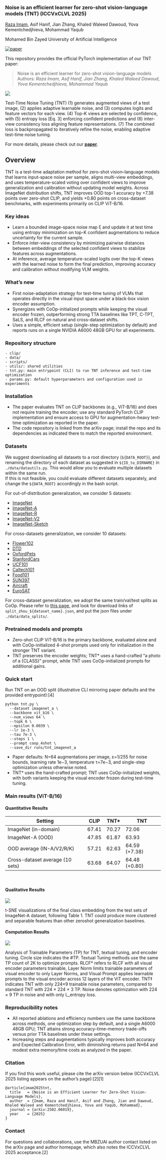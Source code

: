 ### Noise is an efficient learner for zero-shot vision-language models (TNT) (ICCVxCLVL 2025)
[Raza Imam](https://razaimam45.github.io/), Asif Hanif, Jian Zhang, Khaled Waleed Dawoud, Yova Kementchedjhieva, Mohammad Yaqub

Mohamed Bin Zayed University of Artificial Intelligence

[![paper](https://img.shields.io/badge/arXiv-Paper-<COLOR>.svg)](https://arxiv.org/abs/2502.06019)

This repository provides the official PyTorch implementation of our TNT paper:    

> Noise is an efficient learner for zero-shot vision-language models      
> Authors: *Raza Imam, Asif Hanif, Jian Zhang, Khaled Waleed Dawoud, Yova Kementchedjhieva, Mohammad Yaqub*  

<p align = "justified">
<img src = "utils/Method.png">
</p>
<p align = "justified">
Test-Time Noise Tuning (TNT) (1) generates augmented views of a test image, (2) applies adaptive learnable noise, and (3)
computes logits and feature vectors for each view. (4) Top-K views are selected by confidence, with (5) entropy loss [Eq. 3] enforcing
confident predictions and (6) inter-view consistency loss aligning feature representations. (7) The combined loss is backpropagated
to iteratively refine the noise, enabling adaptive test-time noise tuning.
</p>

For more details, please check out our [<ins>**paper**</ins>](https://arxiv.org/abs/2502.06019). 

## Overview
TNT is a test-time adaptation method for zero-shot vision–language models that learns input-space noise per sample, aligns multi-view embeddings, and uses temperature-scaled voting over confident views to improve generalization and calibration without updating model weights.
Across ImageNet distribution shifts, TNT improves OOD top-1 accuracy by +7.38 points over zero-shot CLIP, and yields +0.80 points on cross-dataset benchmarks, with experiments primarily on CLIP ViT-B/16.

### Key ideas
- Learn a bounded image-space noise map ξ and update it at test time using entropy minimization on top-K confident augmentations to reduce uncertainty for the current sample.
- Enforce inter-view consistency by minimizing pairwise distances between embeddings of the selected confident views to stabilize features across augmentations.
- At inference, average temperature-scaled logits over the top-K views with the learned noise to form the final prediction, improving accuracy and calibration without modifying VLM weights.

### What’s new
- First noise-adaptation strategy for test-time tuning of VLMs that operates directly in the visual input space under a black-box vision encoder assumption.
- Synergizes with CoOp-initialized prompts while keeping the visual encoder frozen, outperforming strong TTA baselines like TPT, C-TPT, SaLS, and RLCF on natural and cross-dataset shifts.
- Uses a simple, efficient setup (single-step optimization by default) and reports runs on a single NVIDIA A6000 48GB GPU for all experiments.


### Repository structure
```
- clip/
- data/
- scripts/
- utils/: shared utilities
- tnt.py: main entrypoint (CLI) to run TNT inference and test-time optimization
- params.py: default hyperparameters and configuration used in experiments
```

### Installation
- The paper evaluates TNT on CLIP backbones (e.g., ViT-B/16) and does not require training the encoder; use any standard PyTorch CLIP implementation and ensure access to GPU for augmentation-heavy test-time optimization as reported in the paper.
- The code repository is linked from the arXiv page; install the repo and its dependencies as indicated there to match the reported environment.

### Datasets 

We suggest downloading all datasets to a root directory (`${DATA_ROOT}`), and renaming the directory of each dataset as suggested in `${ID_to_DIRNAME}` in `./data/datautils.py`. This would allow you to evaluate multiple datasets within the same run.     
If this is not feasible, you could evaluate different datasets separately, and change the `${DATA_ROOT}` accordingly in the bash script.

For out-of-distribution generalization, we consider 5 datasets:

* [ImageNet](https://image-net.org/index.php) 
* [ImageNet-A](https://github.com/hendrycks/natural-adv-examples)
* [ImageNet-R](https://github.com/hendrycks/imagenet-r)
* [ImageNet-V2](https://s3-us-west-2.amazonaws.com/imagenetv2public/imagenetv2-matched-frequency.tar.gz)
* [ImageNet-Sketch](https://github.com/HaohanWang/ImageNet-Sketch)

For cross-datasets generalization, we consider 10 datasets:
* [Flower102](https://www.robots.ox.ac.uk/~vgg/data/flowers/102/102flowers.tgz)
* [DTD](https://www.robots.ox.ac.uk/~vgg/data/dtd/download/dtd-r1.0.1.tar.gz)
* [OxfordPets](https://www.robots.ox.ac.uk/~vgg/data/pets/data/images.tar.gz)
* [StanfordCars](https://ai.stanford.edu/~jkrause/cars/car_dataset.html)
* [UCF101](https://drive.google.com/file/d/10Jqome3vtUA2keJkNanAiFpgbyC9Hc2O/view?usp=sharing)
* [Caltech101](http://www.vision.caltech.edu/Image_Datasets/Caltech101/101_ObjectCategories.tar.gz)
* [Food101](http://data.vision.ee.ethz.ch/cvl/food-101.tar.gz)
* [SUN397](http://vision.princeton.edu/projects/2010/SUN/SUN397.tar.gz)
* [Aircraft](https://www.robots.ox.ac.uk/~vgg/data/fgvc-aircraft/archives/fgvc-aircraft-2013b.tar.gz)
* [EuroSAT](http://madm.dfki.de/files/sentinel/EuroSAT.zip)

For cross-dataset generalization, we adopt the same train/val/test splits as CoOp. Please refer to [this page](https://github.com/KaiyangZhou/CoOp/blob/main/DATASETS.md#how-to-install-datasets), and look for download links of `split_zhou_${dataset_name}.json`, and put the json files under `./data/data_splits/`.

### Pretrained models and prompts
- Zero-shot CLIP ViT-B/16 is the primary backbone, evaluated alone and with CoOp-initialized 4-shot prompts used only for initialization in the stronger TNT variant.
- TNT preserves the encoder weights; TNT* uses a hand-crafted “a photo of a {CLASS}” prompt, while TNT uses CoOp-initialized prompts for additional gains.

### Quick start
Run TNT on an OOD split (illustrative CLI mirroring paper defaults and the provided entrypoint):[4]
```
python tnt.py \
  --dataset imagenet_a \
  --backbone vit_b16 \
  --num_views 64 \
  --topk 6 \
  --epsilon 0.0039 \
  --lr 1e-3 \
  --tau 7e-3 \
  --steps 1 \
  --prompt coop_4shot \
  --save_dir runs/tnt_imagenet_a
```
- Paper defaults: N=64 augmentations per image, ε=1/255 for noise bounds, learning rate 1e−3, temperature τ=7e−3, and single-step optimization unless otherwise noted.
- TNT* uses the hand-crafted prompt; TNT uses CoOp-initialized weights, with both variants keeping the visual encoder frozen during test-time tuning.

### Main results (ViT-B/16)
#### Quantitative Results
<div align="justified">

| Setting | CLIP | TNT* | TNT |
|---|---|---|---|
| ImageNet (in-domain) | 67.41  | 70.27  | 72.06  |
| ImageNet-A (OOD) | 47.85  | 61.87  | 63.93  |
| OOD average (IN-A/V2/R/K) | 57.21  | 62.63  | 64.59 (+7.38)  |
| Cross-dataset average (10 sets) | 63.68  | 64.07  | 64.48 (+0.80)  |

</div>
<br />

#### Qualitative Results

<p align = "justified">
<img src = "utils/TSNE.png">
</p>
<p align = "justified">
t-SNE visualizations of the final class embedding from
the test sets of ImageNet-A dataset, following Table 1. TNT could
produce more clustered and separable features than other zeroshot generalization baselines.
</p>

#### Computation Results

<p align = "justified">
<img src = "utils/Compute.png">
</p>
<p align = "justified">
Analysis of Trainable Parameters (TP) for TNT, textual tuning, and encoder tuning. Circle size indicates the #TP. Textual Tuning methods use the same TP count of 2K to optimize
prompts. RLCF*
refers to RLCF with all visual encoder parameters trainable, Layer Norm limits trainable parameters of visual
encoder to only Layer Norms, and Visual Prompt applies learnable
prompts to the visual encoder across 12 layers of the ViT encoder.
TNT‡ indicates TNT with only 224×9 trainable noise parameters,
compared to standard TNT with 224 × 224 × 3 TP. Noise denotes
optimization with 224 × 9 TP in noise and with only L_entropy loss.
</p>


### Reproducibility notes
- All reported ablations and efficiency numbers use the same backbone across methods, one optimization step by default, and a single A6000 48GB GPU; TNT attains strong accuracy–time–memory trade-offs versus prior TTA baselines under these settings.
- Increasing steps and augmentations typically improves both accuracy and Expected Calibration Error, with diminishing returns past N≈64 and modest extra memory/time costs as analyzed in the paper.

### Citation
If you find this work useful, please cite the arXiv version below (ICCVxCLVL 2025 listing appears on the author’s page):[2][1]
```
@article{imam2025tnt,
  title   = {Noise is an Efficient Learner for Zero-Shot Vision-Language Models},
  author  = {Imam, Raza and Hanif, Asif and Zhang, Jian and Dawoud, Khaled Waleed and Kementchedjhieva, Yova and Yaqub, Mohammad},
  journal = {arXiv:2502.06019},
  year    = {2025}
}
```

### Contact
For questions and collaborations, use the MBZUAI author contact listed on the arXiv page and author homepage, which also notes the ICCVxCLVL 2025 acceptance.[2]